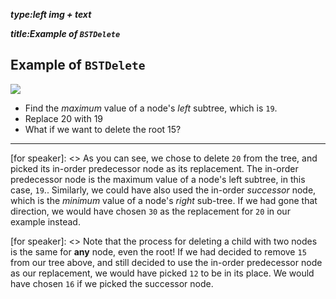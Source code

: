 _**type:left img + text**_

_**title:Example of `BSTDelete`**_
## Example of `BSTDelete`
  ![](https://i2.wp.com/www.techiedelight.com/wp-content/uploads/Deletion-in-BST-Case-2-1.png?zoom=1.5&resize=586%2C352&ssl=1)


* Find the *maximum* value of a node's *left* subtree, which is `19`.
* Replace 20 with 19
* What if we want to delete the root 15?


-----------------------------------------------------------------------------------------------------

[for speaker]: <> As you can see, we chose to delete `20` from the tree, and picked its in-order predecessor node as its replacement. The in-order predecessor node is the maximum value of a node's left subtree, in this case, `19`.. Similarly, we could have also used the in-order *successor* node, which is the *minimum* value of a node's *right* sub-tree. If we had gone that direction, we would have chosen `30` as the replacement for `20` in our example instead.

[for speaker]: <> Note that the process for deleting a child with two nodes is the same for **any** node, even the root! If we had decided to remove `15` from our tree above, and still decided to use the in-order predecessor node as our replacement, we would have picked `12` to be in its place. We would have chosen `16` if we picked the successor node.